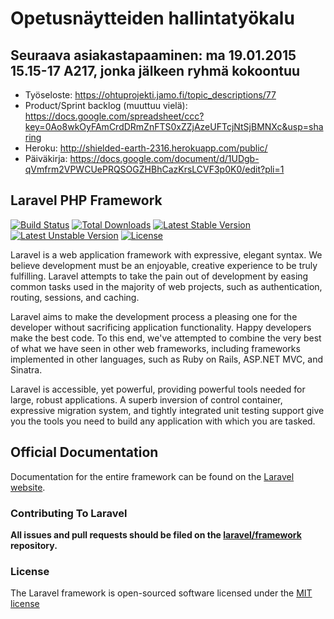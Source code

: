 # Opetusnäytteiden hallintatyökalu

## Seuraava asiakastapaaminen: ma 19.01.2015 15.15-17 A217, jonka jälkeen ryhmä kokoontuu 

* Työseloste: https://ohtuprojekti.jamo.fi/topic_descriptions/77
* Product/Sprint backlog (muuttuu vielä): https://docs.google.com/spreadsheet/ccc?key=0Ao8wkOyFAmCrdDRmZnFTS0xZZjAzeUFTcjNtSjBMNXc&usp=sharing
* Heroku: http://shielded-earth-2316.herokuapp.com/public/
* Päiväkirja: https://docs.google.com/document/d/1UDgb-qVmfrm2VPWCUePRQSOGZHBhCazKrsLCVF3p0K0/edit?pli=1

## Laravel PHP Framework

[![Build Status](https://travis-ci.org/laravel/framework.svg)](https://travis-ci.org/laravel/framework)
[![Total Downloads](https://poser.pugx.org/laravel/framework/downloads.svg)](https://packagist.org/packages/laravel/framework)
[![Latest Stable Version](https://poser.pugx.org/laravel/framework/v/stable.svg)](https://packagist.org/packages/laravel/framework)
[![Latest Unstable Version](https://poser.pugx.org/laravel/framework/v/unstable.svg)](https://packagist.org/packages/laravel/framework)
[![License](https://poser.pugx.org/laravel/framework/license.svg)](https://packagist.org/packages/laravel/framework)

Laravel is a web application framework with expressive, elegant syntax. We believe development must be an enjoyable, creative experience to be truly fulfilling. Laravel attempts to take the pain out of development by easing common tasks used in the majority of web projects, such as authentication, routing, sessions, and caching.

Laravel aims to make the development process a pleasing one for the developer without sacrificing application functionality. Happy developers make the best code. To this end, we've attempted to combine the very best of what we have seen in other web frameworks, including frameworks implemented in other languages, such as Ruby on Rails, ASP.NET MVC, and Sinatra.

Laravel is accessible, yet powerful, providing powerful tools needed for large, robust applications. A superb inversion of control container, expressive migration system, and tightly integrated unit testing support give you the tools you need to build any application with which you are tasked.

## Official Documentation

Documentation for the entire framework can be found on the [Laravel website](http://laravel.com/docs).

### Contributing To Laravel

**All issues and pull requests should be filed on the [laravel/framework](http://github.com/laravel/framework) repository.**

### License

The Laravel framework is open-sourced software licensed under the [MIT license](http://opensource.org/licenses/MIT)
